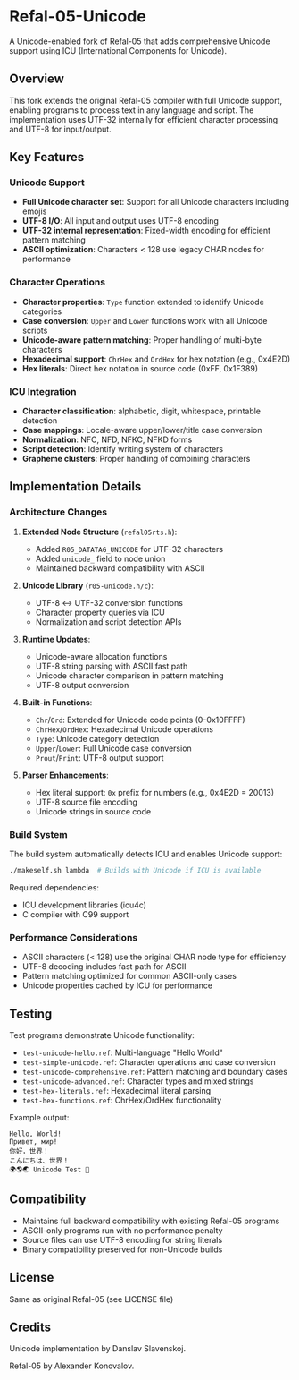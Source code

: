 # Refal-05-Unicode

A Unicode-enabled fork of Refal-05 that adds comprehensive Unicode support using ICU (International Components for Unicode).

## Overview

This fork extends the original Refal-05 compiler with full Unicode support, enabling programs to process text in any language and script. The implementation uses UTF-32 internally for efficient character processing and UTF-8 for input/output.

## Key Features

### Unicode Support
- **Full Unicode character set**: Support for all Unicode characters including emojis
- **UTF-8 I/O**: All input and output uses UTF-8 encoding
- **UTF-32 internal representation**: Fixed-width encoding for efficient pattern matching
- **ASCII optimization**: Characters < 128 use legacy CHAR nodes for performance

### Character Operations
- **Character properties**: `Type` function extended to identify Unicode categories
- **Case conversion**: `Upper` and `Lower` functions work with all Unicode scripts
- **Unicode-aware pattern matching**: Proper handling of multi-byte characters
- **Hexadecimal support**: `ChrHex` and `OrdHex` for hex notation (e.g., 0x4E2D)
- **Hex literals**: Direct hex notation in source code (0xFF, 0x1F389)

### ICU Integration
- **Character classification**: alphabetic, digit, whitespace, printable detection
- **Case mappings**: Locale-aware upper/lower/title case conversion
- **Normalization**: NFC, NFD, NFKC, NFKD forms
- **Script detection**: Identify writing system of characters
- **Grapheme clusters**: Proper handling of combining characters

## Implementation Details

### Architecture Changes

1. **Extended Node Structure** (`refal05rts.h`):
   - Added `R05_DATATAG_UNICODE` for UTF-32 characters
   - Added `unicode_` field to node union
   - Maintained backward compatibility with ASCII

2. **Unicode Library** (`r05-unicode.h/c`):
   - UTF-8 ↔ UTF-32 conversion functions
   - Character property queries via ICU
   - Normalization and script detection APIs

3. **Runtime Updates**:
   - Unicode-aware allocation functions
   - UTF-8 string parsing with ASCII fast path
   - Unicode character comparison in pattern matching
   - UTF-8 output conversion

4. **Built-in Functions**:
   - `Chr`/`Ord`: Extended for Unicode code points (0-0x10FFFF)
   - `ChrHex`/`OrdHex`: Hexadecimal Unicode operations
   - `Type`: Unicode category detection
   - `Upper`/`Lower`: Full Unicode case conversion
   - `Prout`/`Print`: UTF-8 output support

5. **Parser Enhancements**:
   - Hex literal support: `0x` prefix for numbers (e.g., 0x4E2D = 20013)
   - UTF-8 source file encoding
   - Unicode strings in source code

### Build System

The build system automatically detects ICU and enables Unicode support:
```bash
./makeself.sh lambda  # Builds with Unicode if ICU is available
```

Required dependencies:
- ICU development libraries (icu4c)
- C compiler with C99 support

### Performance Considerations

- ASCII characters (< 128) use the original CHAR node type for efficiency
- UTF-8 decoding includes fast path for ASCII
- Pattern matching optimized for common ASCII-only cases
- Unicode properties cached by ICU for performance

## Testing

Test programs demonstrate Unicode functionality:
- `test-unicode-hello.ref`: Multi-language "Hello World"
- `test-simple-unicode.ref`: Character operations and case conversion
- `test-unicode-comprehensive.ref`: Pattern matching and boundary cases
- `test-unicode-advanced.ref`: Character types and mixed strings
- `test-hex-literals.ref`: Hexadecimal literal parsing
- `test-hex-functions.ref`: ChrHex/OrdHex functionality

Example output:
```
Hello, World!
Привет, мир!
你好，世界！
こんにちは、世界！
🌍🌎🌏 Unicode Test 🎉
```

## Compatibility

- Maintains full backward compatibility with existing Refal-05 programs
- ASCII-only programs run with no performance penalty
- Source files can use UTF-8 encoding for string literals
- Binary compatibility preserved for non-Unicode builds

## License

Same as original Refal-05 (see LICENSE file)

## Credits

Unicode implementation by Danslav Slavenskoj.

Refal-05 by Alexander Konovalov.